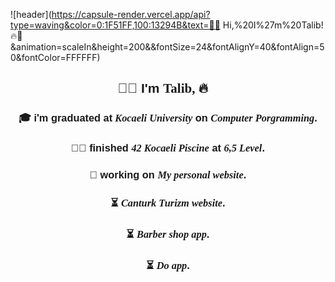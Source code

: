 ![header](https://capsule-render.vercel.app/api?type=waving&color=0:1F51FF,100:13294B&text=🥱🔥 Hi,%20I%27m%20Talib!🔥🥱&animation=scaleIn&height=200&&fontSize=24&fontAlignY=40&fontAlign=50&fontColor=FFFFFF)

<div style="text-align: center; font-family: helvetica ;"> 

<h2>🥱🔥 I'm <h style="font-family: impact;">Talib, 🔥🥱</h> </h2>

<h3> 🎓 i'm graduated at<i style="font-family: Andalé Mono;"> Kocaeli University</i> on <i style="font-family: Andalé Mono;"> Computer Porgramming</i>.</h3>
<h3> 👨‍💻 finished <i style="font-family: Andalé Mono;">42 Kocaeli Piscine</i> at <i style="font-family: Andalé Mono;">6,5 Level</i>.</h3>
<h3> 🔧 working on <i style="font-family: Andalé Mono;">My personal website</i>.</h3>
<h3> ⏳ <i style="font-family: Andalé Mono;">Canturk Turizm website</i>.</h3>
<h3> ⏳ <i style="font-family: Andalé Mono;">Barber shop app</i>.</h3>
<h3> ⏳  <i style="font-family: Andalé Mono;">Do app</i>.</h3>

 </div>

<div id="lottiecontainer" class="flex justify-center items-center" style="width: 100%; height: 540px; overflow: hidden; margin: auto; cursor: default; background: transparent;"><div id="zl91o" class="spinner" style="display: none;"></div> 

<lottie-player autoplay="true" loop="" src="https://assets10.lottiefiles.com/packages/lf20_ygx3im07.json" id="71rrq" speed="1" class="lottieanimation" background="transparent" style="width: 100%; height: 540px; overflow: hidden; margin: auto; cursor: default; background: transparent;"></lottie-player>

</div>

